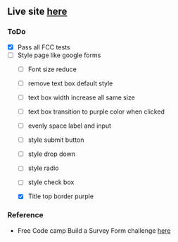 ## Live site [here](https://kailashganesh.github.io/SurveyFormFCC/)

### ToDo 
- [x] Pass all FCC tests
- [ ] Style page like google forms
  - [ ] Font size reduce
  - [ ] remove text box default style
  - [ ] text box width increase all same size
  - [ ] text box transition to purple color when clicked
  - [ ] evenly space label and input
  - [ ] style submit button 
  - [ ] style drop down
  - [ ] style radio 
  - [ ] style check box
  - [x] Title top border purple


### Reference
- Free Code camp Build a Survey Form challenge [here](https://www.freecodecamp.org/learn/responsive-web-design/responsive-web-design-projects/build-a-survey-form)